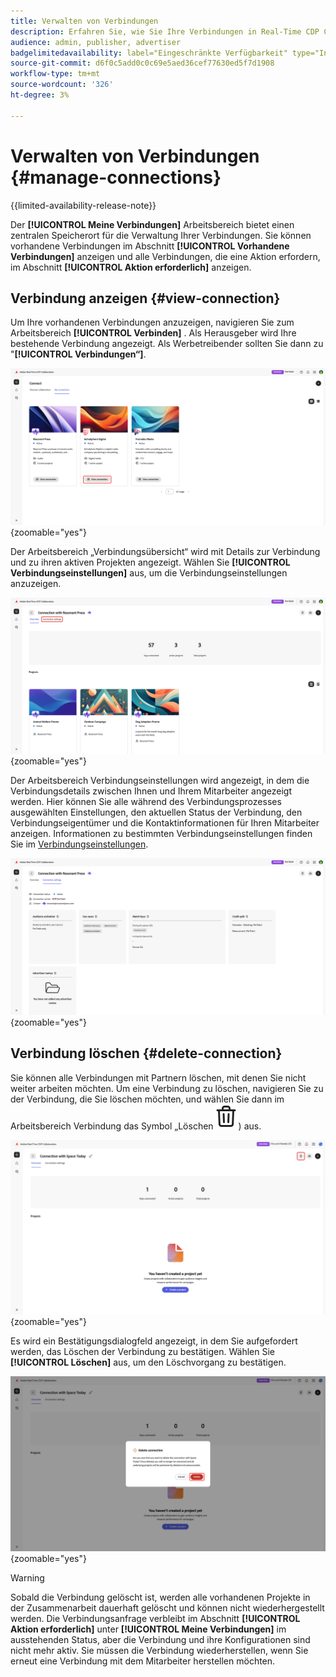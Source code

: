 ```yaml
---
title: Verwalten von Verbindungen
description: Erfahren Sie, wie Sie Ihre Verbindungen in Real-Time CDP Collaboration verwalten.
audience: admin, publisher, advertiser
badgelimitedavailability: label="Eingeschränkte Verfügbarkeit" type="Informative" url="https://helpx.adobe.com/legal/product-descriptions/real-time-customer-data-platform-collaboration.html newtab=true"
source-git-commit: d6f0c5add0c0c69e5aed36cef77630ed5f7d1908
workflow-type: tm+mt
source-wordcount: '326'
ht-degree: 3%

---
```


# Verwalten von Verbindungen {#manage-connections}

{{limited-availability-release-note}}

Der **[!UICONTROL Meine Verbindungen]** Arbeitsbereich bietet einen zentralen Speicherort für die Verwaltung Ihrer Verbindungen. Sie können vorhandene Verbindungen im Abschnitt **[!UICONTROL Vorhandene Verbindungen]** anzeigen und alle Verbindungen, die eine Aktion erfordern, im Abschnitt **[!UICONTROL Aktion erforderlich]** anzeigen.

## Verbindung anzeigen {#view-connection}

Um Ihre vorhandenen Verbindungen anzuzeigen, navigieren Sie zum Arbeitsbereich **[!UICONTROL Verbinden]** . Als Herausgeber wird Ihre bestehende Verbindung angezeigt. Als Werbetreibender sollten Sie dann zu &quot;**[!UICONTROL Verbindungen“]**.

![Die hervorgehobene Option „Verbindung anzeigen“ für eine Verbindung im Arbeitsbereich „Meine Verbindungen“.](/help/assets/connect/manage-connections/view-connection.png){zoomable="yes"}

Der Arbeitsbereich „Verbindungsübersicht“ wird mit Details zur Verbindung und zu ihren aktiven Projekten angezeigt. Wählen Sie **[!UICONTROL Verbindungseinstellungen]** aus, um die Verbindungseinstellungen anzuzeigen.

![Die hervorgehobene Option „Verbindungseinstellungen“ im Arbeitsbereich „Verbindungsübersicht“.](/help/assets/connect/manage-connections/connection-overview.png){zoomable="yes"}

Der Arbeitsbereich Verbindungseinstellungen wird angezeigt, in dem die Verbindungsdetails zwischen Ihnen und Ihrem Mitarbeiter angezeigt werden. Hier können Sie alle während des Verbindungsprozesses ausgewählten Einstellungen, den aktuellen Status der Verbindung, den Verbindungseigentümer und die Kontaktinformationen für Ihren Mitarbeiter anzeigen. Informationen zu bestimmten Verbindungseinstellungen finden Sie im [Verbindungseinstellungen](/help/guide/connect/establishing-connections.md#connection-settings).

![Der Arbeitsbereich „Verbindungseinstellungen“ mit Verbindungsdetails.](/help/assets/connect/manage-connections/connection-settings.png){zoomable="yes"}

## Verbindung löschen {#delete-connection}

Sie können alle Verbindungen mit Partnern löschen, mit denen Sie nicht weiter arbeiten möchten. Um eine Verbindung zu löschen, navigieren Sie zu der Verbindung, die Sie löschen möchten, und wählen Sie dann im Arbeitsbereich Verbindung das Symbol „Löschen![&#x200B; (](/help/assets/common/delete.svg)) aus.

![Das hervorgehobene Löschsymbol im Arbeitsbereich „Verbindung“.](/help/assets/connect/establish-connection/delete-option.png){zoomable="yes"}

Es wird ein Bestätigungsdialogfeld angezeigt, in dem Sie aufgefordert werden, das Löschen der Verbindung zu bestätigen. Wählen Sie **[!UICONTROL Löschen]** aus, um den Löschvorgang zu bestätigen.

![Das Bestätigungsdialogfeld zum Löschen einer Verbindung.](/help/assets/connect/establish-connection/delete-confirmation-dialog.png){zoomable="yes"}

>[!WARNING]
>
>Sobald die Verbindung gelöscht ist, werden alle vorhandenen Projekte in der Zusammenarbeit dauerhaft gelöscht und können nicht wiederhergestellt werden. Die Verbindungsanfrage verbleibt im Abschnitt **[!UICONTROL Aktion erforderlich]** unter **[!UICONTROL Meine Verbindungen]** im ausstehenden Status, aber die Verbindung und ihre Konfigurationen sind nicht mehr aktiv. Sie müssen die Verbindung wiederherstellen, wenn Sie erneut eine Verbindung mit dem Mitarbeiter herstellen möchten.
